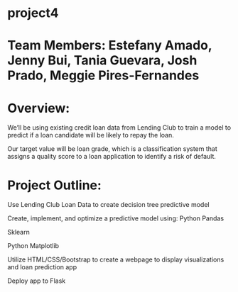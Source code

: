 # project4 

# Team Members: Estefany Amado, Jenny Bui, Tania Guevara, Josh Prado, Meggie Pires-Fernandes 

# Overview: 
  We’ll be using existing credit loan data from Lending Club to train a model to predict if a loan candidate will be likely to repay the loan. 

  Our target value will be loan grade, which is  a classification system that assigns a quality score to a loan application to identify a risk of default. 
  
# Project Outline: 
Use Lending Club Loan Data to create decision tree predictive model

Create, implement, and optimize a predictive model using:
Python Pandas

Sklearn

Python Matplotlib

Utilize HTML/CSS/Bootstrap to create a webpage to display visualizations and loan prediction app

Deploy app to Flask


